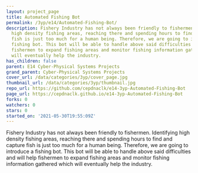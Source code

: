 ```yaml
---
layout: project_page
title: Automated Fishing Bot
permalink: /3yp/e14/Automated-Fishing-Bot/
description: Fishery Industry has not always been friendly to fishermen. Identifying
  high density fishing areas, reaching there and spending hours to find and capture
  fish is just too much for a human being. Therefore, we are going to introduce a
  fishing bot. This bot will be able to handle above said difficulties and will help
  fishermen to expand fishing areas and monitor fishing information gathered which
  will eventually help the industry.
has_children: false
parent: E14 Cyber-Physical Systems Projects
grand_parent: Cyber-Physical Systems Projects
cover_url: /data/categories/3yp/cover_page.jpg
thumbnail_url: /data/categories/3yp/thumbnail.jpg
repo_url: https://github.com/cepdnaclk/e14-3yp-Automated-Fishing-Bot
page_url: https://cepdnaclk.github.io/e14-3yp-Automated-Fishing-Bot
forks: 0
watchers: 0
stars: 0
started_on: '2021-05-30T19:55:09Z'
---
```


Fishery Industry has not always been friendly to fishermen. Identifying high density fishing areas, reaching there and spending hours to find and capture fish is just too much for a human being. Therefore, we are going to introduce a fishing bot. This bot will be able to handle above said difficulties and will help fishermen to expand fishing areas and monitor fishing information gathered which will eventually help the industry.